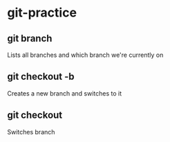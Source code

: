 # git-practice

## git branch
Lists all branches and which branch we're currently on

## git checkout -b <branchname>
Creates a new branch and switches to it

## git checkout <branchname>
Switches branch